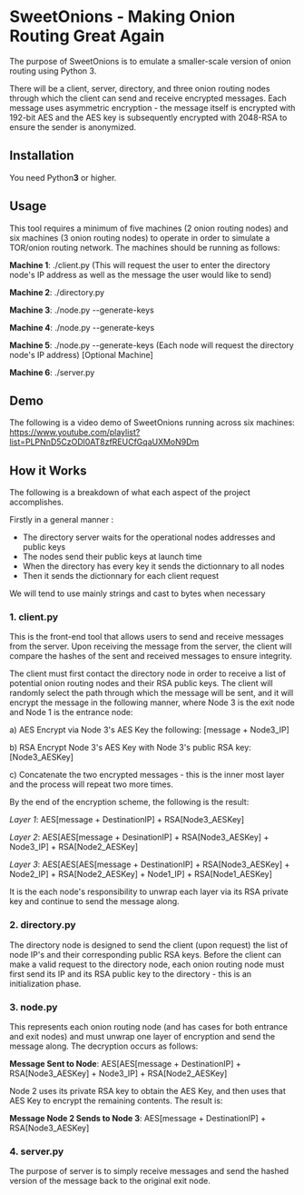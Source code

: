 # SweetOnions - Making Onion Routing Great Again

The purpose of SweetOnions is to emulate a smaller-scale version of onion routing using Python 3. 

There will be a client, server, directory, and three onion routing nodes through which the client can send and receive encrypted messages.
Each message uses asymmetric encryption - the message itself is encrypted with 192-bit AES and the AES key is subsequently encrypted with 2048-RSA to ensure the sender is anonymized. 

## Installation

You need Python**3** or higher.

## Usage

This tool requires a minimum of five machines (2 onion routing nodes) and six machines (3 onion routing nodes) to operate in order to simulate a TOR/onion routing network. The machines should be running as follows:

__Machine 1__: ./client.py (This will request the user to enter the directory node's IP address as well as the message the user would like to send)

__Machine 2__: ./directory.py

__Machine 3__: ./node.py --generate-keys

__Machine 4__: ./node.py --generate-keys

__Machine 5__: ./node.py --generate-keys (Each node will request the directory node's IP address) [Optional Machine]

__Machine 6__: ./server.py

## Demo

The following is a video demo of SweetOnions running across six machines: https://www.youtube.com/playlist?list=PLPNnD5CzODl0AT8zfREUCfGqaUXMoN9Dm

## How it Works

The following is a breakdown of what each aspect of the project accomplishes. 

Firstly in a general manner :

* The directory server waits for the operational nodes addresses and public keys
* The nodes send their public keys at launch time
* When the directory has every key it sends the dictionnary to all nodes
* Then it sends the dictionnary for each client request

We will tend to use mainly strings and cast to bytes when necessary

### 1. client.py

This is the front-end tool that allows users to send and receive messages from the server. Upon receiving the message from the server, the client will compare the hashes of the sent and received messages to ensure integrity. 

The client must first contact the directory node in order to receive a list of potential onion routing nodes and their RSA public keys. The client will randomly select the path through which the message will be sent, and it will encrypt the message in the following manner, where Node 3 is the exit node and Node 1 is the entrance node:

a) AES Encrypt via Node 3's AES Key the following: [message + Node3_IP]

b) RSA Encrypt Node 3's AES Key with Node 3's public RSA key: [Node3_AESKey]

c) Concatenate the two encrypted messages - this is the inner most layer and the process will repeat two more times.

By the end of the encryption scheme, the following is the result:

_Layer 1_: AES[message + DestinationIP] + RSA[Node3_AESKey]

_Layer 2_: AES[AES[message + DesinationIP] + RSA[Node3_AESKey] + Node3_IP] + RSA[Node2_AESKey]

_Layer 3_: AES[AES[AES[message + DestinationIP] + RSA[Node3_AESKey] + Node2_IP] + RSA[Node2_AESKey] + Node1_IP] + RSA[Node1_AESKey]

It is the each node's responsibility to unwrap each layer via its RSA private key and continue to send the message along.

### 2. directory.py

The directory node is designed to send the client (upon request) the list of node IP's and their corresponding public RSA keys. Before the client can make a valid request to the directory node, each onion routing node must first send its IP and its RSA public key to the directory - this is an initialization phase.

### 3. node.py

This represents each onion routing node (and has cases for both entrance and exit nodes) and must unwrap one layer of encryption and send the message along. The decryption occurs as follows:

__Message Sent to Node__: AES[AES[message + DestinationIP] + RSA[Node3_AESKey] + Node3_IP] + RSA[Node2_AESKey]

Node 2 uses its private RSA key to obtain the AES Key, and then uses that AES Key to encrypt the remaining contents. The result is:

__Message Node 2 Sends to Node 3__: AES[message + DestinationIP] + RSA[Node3_AESKey]

### 4. server.py

The purpose of server is to simply receive messages and send the hashed version of the message back to the original exit node. 

